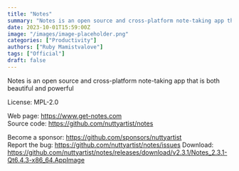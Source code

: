 ```yaml
---
title: "Notes"
summary: "Notes is an open source and cross-platform note-taking app that is both beautiful and powerful"
date: 2023-10-01T15:59:00Z
image: "/images/image-placeholder.png"
categories: ["Productivity"]
authors: ["Ruby Mamistvalove"]
tags: ["Official"]
draft: false
---
```


Notes is an open source and cross-platform note-taking app that is both beautiful and powerful

License: MPL-2.0

Web page: <https://www.get-notes.com>  
Source code: <https://github.com/nuttyartist/notes>

Become a sponsor: <https://github.com/sponsors/nuttyartist>  
Report the bug: <https://github.com/nuttyartist/notes/issues>
Download: <https://github.com/nuttyartist/notes/releases/download/v2.3.1/Notes_2.3.1-Qt6.4.3-x86_64.AppImage>
